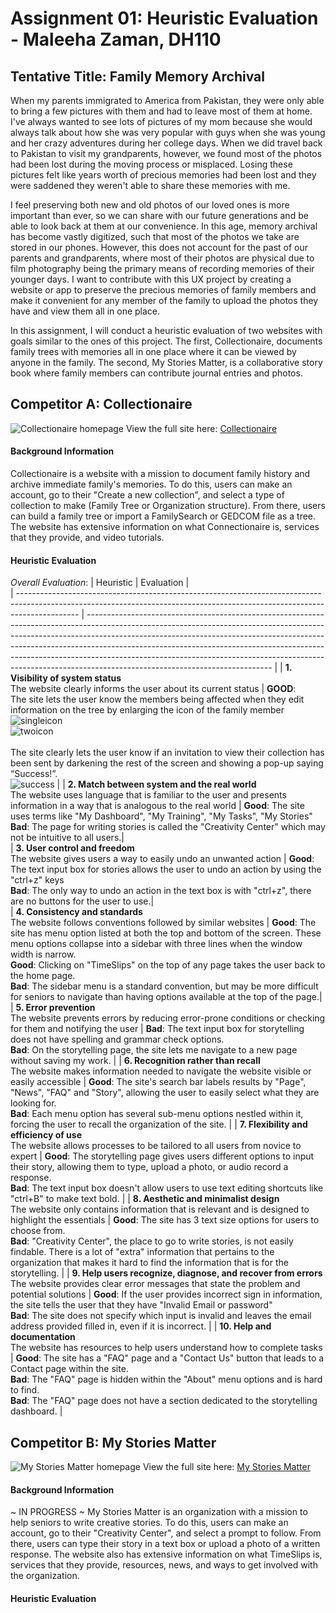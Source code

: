 # Assignment 01: Heuristic Evaluation - Maleeha Zaman, DH110
## Tentative Title: Family Memory Archival 
When my parents immigrated to America from Pakistan, they were only able to bring a few pictures with them and had to leave most of them at home. I've always wanted to see lots of pictures of my mom because she would always talk about how she was very popular with guys when she was young and her crazy adventures during her college days. When we did travel back to Pakistan to visit my grandparents, however, we found most of the photos had been lost during the moving process or misplaced. Losing these pictures felt like years worth of precious memories had been lost and they were saddened they weren't able to share these memories with me. 

I feel preserving both new and old photos of our loved ones is more important than ever, so we can share with our future generations and be able to look back at them at our convenience. In this age, memory archival has become vastly digitized, such that most of the photos we take are stored in our phones. However, this does not account for the past of our parents and grandparents, where most of their photos are physical due to film photography being the primary means of recording memories of their younger days. I want to contribute with this UX project by creating a website or app to preserve the precious memories of family members and make it convenient for any member of the family to upload the photos they have and view them all in one place. 

In this assignment, I will conduct a heuristic evaluation of two websites with goals similar to the ones of this project. The first, Collectionaire, documents family trees with memories all in one place where it can be viewed by anyone in the family. The second, My Stories Matter, is a collaborative story book where family members can contribute journal entries and photos. 

## Competitor A: Collectionaire
![Collectionaire homepage](collectionaire-screenshot.png)
View the full site here: [Collectionaire](https://collectionaire.com/)
#### Background Information
Collectionaire is a website with a mission to document family history and archive immediate family's memories. To do this, users can make an account, go to their "Create a new collection", and select a type of collection to make (Family Tree or Organization structure). From there, users can build a family tree or import a FamilySearch or GEDCOM file as a tree. The website has extensive information on what Connectionaire is, services that they provide, and video tutorials. 
#### Heuristic Evaluation
_Overall Evaluation_: 
| Heuristic | Evaluation |                                                                                                                                                                                                                                                                                                                                  
| --------------------------------------------------------------------------------------------------------------------------------------------------------------------------- | ---------------------------------------------------------------------------------------------------------------------------------------------------------------------------------------------------------------------------------------------------------------------------------------------------------------------------------------------------------------------------------------------------------------------------------------------------- | 
| **1\. Visibility of system status**<br>The website clearly informs the user about its current status | **GOOD**:<br/> The site lets the user know the members being affected when they edit information on the tree by enlarging the icon of the family member<br>![singleicon](h1_singleiconenlargement.png)<br>![twoicon](h1_twoiconenlargement.png)<br><br>The site clearly lets the user know if an invitation to view their collection has been sent by darkening the rest of the screen and showing a pop-up saying “Success!”.<br>![success](h1_success.png) |
| **2\. Match between system and the real world**<br>The website uses language that is familiar to the user and presents information in a way that is analogous to the real world | **Good**: The site uses terms like "My Dashboard", "My Training", "My Tasks", "My Stories"<br>**Bad**: The page for writing stories is called the "Creativity Center" which may not be intuitive to all users.|                                                                                                           
| **3\. User control and freedom**<br>The website gives users a way to easily undo an unwanted action                                                                             | **Good**: The text input box for stories allows the user to undo an action by using the "ctrl+z" keys<br>**Bad**: The only way to undo an action in the text box is with "ctrl+z", there are no buttons for the user to use.|                                                                                                   
| **4\. Consistency and standards**<br>The website follows conventions followed by similar websites                                                                               | **Good**: The site has menu option listed at both the top and bottom of the screen. These menu options collapse into a sidebar with three lines when the window width is narrow.<br>**Good**: Clicking on "TimeSlips" on the top of any page takes the user back to the home page.<br>**Bad**: The sidebar menu is a standard convention, but may be more difficult for seniors to navigate than having options available at the top of the page.| 
| **5\. Error prevention**<br>The website prevents errors by reducing error-prone conditions or checking for them and notifying the user                                          | **Bad**: The text input box for storytelling does not have spelling and grammar check options.<br>**Bad**: On the storytelling page, the site lets me navigate to a new page without saving my work.                                                                                                                                                                                                                                                         | 
| **6\. Recognition rather than recall**<br>The website makes information needed to navigate the website visible or easily accessible                                             | **Good**: The site's search bar labels results by "Page", "News", "FAQ" and "Story", allowing the user to easily select what they are looking for. <br>**Bad**: Each menu option has several sub-menu options nestled within it, forcing the user to recall the organization of the site.                                                                                                                                                                     | 
| **7\. Flexibility and efficiency of use**<br>The website allows processes to be tailored to all users from novice to expert                                                     | **Good**: The storytelling page gives users different options to input their story, allowing them to type, upload a photo, or audio record a response.<br>**Bad**: The text input box doesn't allow users to use text editing shortcuts like "ctrl+B" to make text bold.                                                                                                                                                                                      | 
| **8\. Aesthetic and minimalist design**<br>The website only contains information that is relevant and is designed to highlight the essentials                                   | **Good**: The site has 3 text size options for users to choose from.<br>**Bad**: "Creativity Center", the place to go to write stories, is not easily findable. There is a lot of "extra" information that pertains to the organization that makes it hard to find the information that is for the storytelling.                                                                                                                                              | 
| **9\. Help users recognize, diagnose, and recover from errors**<br>The website provides clear error messages that state the problem and potential solutions                     | **Good**: If the user provides incorrect sign in information, the site tells the user that they have "Invalid Email or password"<br>**Bad**: The site does not specify which input is invalid and leaves the email address provided filled in, even if it is incorrect.                                                                                                                                                                                       | 
| **10\. Help and documentation**<br>The website has resources to help users understand how to complete tasks                                                                     | **Good**: The site has a "FAQ" page and a "Contact Us" button that leads to a Contact page within the site.<br>**Bad**: The "FAQ" page is hidden within the "About" menu options and is hard to find.<br>**Bad**: The "FAQ" page does not have a section dedicated to the storytelling dashboard.                                                                                                                                                                 | 


## Competitor B: My Stories Matter
![My Stories Matter homepage](mystoriesmatter-screenshot.png)
View the full site here: [My Stories Matter](https://www.mystoriesmatter.com/)
#### Background Information
~ IN PROGRESS ~
My Stories Matter is an organization with a mission to help seniors to write creative stories. To do this, users can make an account, go to their "Creativity Center", and select a prompt to follow. From there, users can type their story in a text box or upload a photo of a written response. The website also has extensive information on what TimeSlips is, services that they provide, resources, news, and ways to get involved with the organization.
#### Heuristic Evaluation
